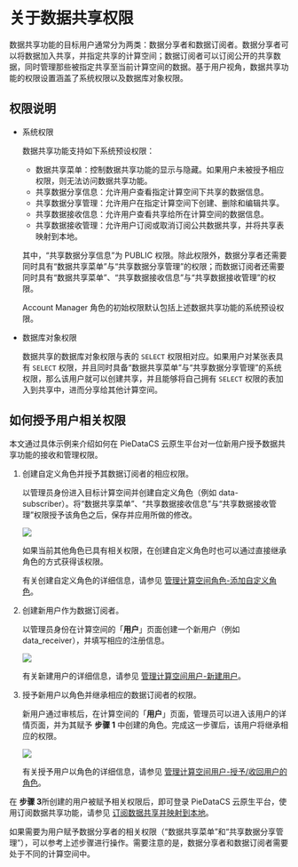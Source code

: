 # 关于数据共享权限

数据共享功能的目标用户通常分为两类：数据分享者和数据订阅者。数据分享者可以将数据加入共享，并指定共享的计算空间；数据订阅者可以订阅公开的共享数据，同时管理那些被指定共享至当前计算空间的数据。基于用户视角，数据共享功能的权限设置涵盖了系统权限以及数据库对象权限。

## 权限说明

* 系统权限

  数据共享功能支持如下系统预设权限：
  * 数据共享菜单：控制数据共享功能的显示与隐藏。如果用户未被授予相应权限，则无法访问数据共享功能。
  * 共享数据分享信息：允许用户查看指定计算空间下共享的数据信息。
  * 共享数据分享管理：允许用户在指定计算空间下创建、删除和编辑共享。
  * 共享数据接收信息：允许用户查看共享给所在计算空间的数据信息。
  * 共享数据接收管理：允许用户订阅或取消订阅公共数据共享，并将共享表映射到本地。

  其中，“共享数据分享信息”为 PUBLIC 权限。除此权限外，数据分享者还需要同时具有“数据共享菜单”与“共享数据分享管理”的权限；而数据订阅者还需要同时具有“数据共享菜单”、“共享数据接收信息”与“共享数据接收管理”的权限。

  <note type="tip">
    <p>Account Manager 角色的初始权限默认包括上述数据共享功能的系统预设权限。</p>   
  </note>

* 数据库对象权限

  数据共享的数据库对象权限与表的 `SELECT` 权限相对应。如果用户对某张表具有 `SELECT` 权限，并且同时具备“数据共享菜单”与“共享数据分享管理”的系统权限，那么该用户就可以创建共享，并且能够将自己拥有 `SELECT` 权限的表加入到共享中，进而分享给其他计算空间。

## 如何授予用户相关权限

本文通过具体示例来介绍如何在 PieDataCS 云原生平台对一位新用户授予数据共享功能的接收和管理权限。

1. 创建自定义角色并授予其数据订阅者的相应权限。

   以管理员身份进入目标计算空间并创建自定义角色（例如 data-subscriber）。将“数据共享菜单”、“共享数据接收信息”与“共享数据接收管理”权限授予该角色之后，保存并应用所做的修改。
   
   <img src="https://pdb-doc.oss-cn-beijing.aliyuncs.com/data-sharing/v1/data-subscriber-sys-1.png" scope="external" />
   
   <note type="tip">
      <p> 如果当前其他角色已具有相关权限，在创建自定义角色时也可以通过直接继承角色的方式获得该权限。</p>   
   </note>

   有关创建自定义角色的详细信息，请参见 [管理计算空间角色-添加自定义角色](../../50.computational-spaces-guide/90.manage-space-role.md)。

2. 创建新用户作为数据订阅者。
   
   以管理员身份在计算空间的「**用户**」页面创建一个新用户（例如 data_receiver），并填写相应的注册信息。

    <img src="https://pdb-doc.oss-cn-beijing.aliyuncs.com/data-sharing/v1/data-receiver-user.png" scope="external" />

    有关新建用户的详细信息，请参见 [管理计算空间用户-新建用户](../../50.computational-spaces-guide/80.manage-space-user.md)。

3. 授予新用户以角色并继承相应的数据订阅者的权限。

   新用户通过审核后，在计算空间的「**用户**」页面，管理员可以进入该用户的详情页面，并为其赋予 **步骤 1** 中创建的角色。完成这一步骤后，该用户将继承相应的权限。

    <img src="https://pdb-doc.oss-cn-beijing.aliyuncs.com/data-sharing/v1/grant-role-to-receiver.png" scope="external" />
   
   有关授予用户以角色的详细信息，请参见 [管理计算空间用户-授予/收回用户的角色](../../50.computational-spaces-guide/80.manage-space-user.md)。
   
在 **步骤 3**所创建的用户被赋予相关权限后，即可登录 PieDataCS 云原生平台，使用订阅数据共享功能，请参见 [订阅数据共享并映射到本地](40.subscribe-data-sharing.md)。
   
如果需要为用户赋予数据分享者的相关权限（“数据共享菜单”和“共享数据分享管理”），可以参考上述步骤进行操作。需要注意的是，数据分享者和数据订阅者需要处于不同的计算空间中。